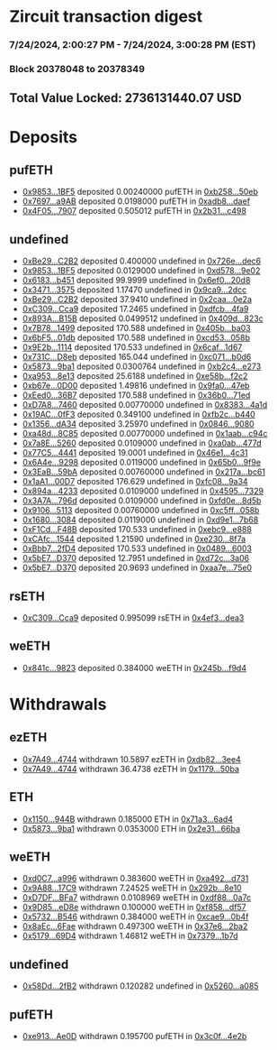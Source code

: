 # Zircuit transaction digest
### 7/24/2024, 2:00:27 PM - 7/24/2024, 3:00:28 PM (EST)
### Block 20378048 to 20378349

## Total Value Locked: 2736131440.07 USD

# Deposits
## pufETH
- [0x9853...1BF5](https://etherscan.io/address/0x9853FDA0b5e99eaC2968Dc59aD37CdEd61Cb1BF5) deposited 0.00240000 pufETH in [0xb258...50eb](https://etherscan.io/tx/0x9853FDA0b5e99eaC2968Dc59aD37CdEd61Cb1BF5)
- [0x7697...a9AB](https://etherscan.io/address/0x7697CA140Ea171483AecB2b38D16984D647Ca9AB) deposited 0.0198000 pufETH in [0xadb8...daef](https://etherscan.io/tx/0x7697CA140Ea171483AecB2b38D16984D647Ca9AB)
- [0x4F05...7907](https://etherscan.io/address/0x4F05936500C40867361e57462A25270Ae7487907) deposited 0.505012 pufETH in [0x2b31...c498](https://etherscan.io/tx/0x4F05936500C40867361e57462A25270Ae7487907)
## undefined
- [0xBe29...C2B2](https://etherscan.io/address/0xBe29E320Ce5a172c9098c5800335e818853DC2B2) deposited 0.400000 undefined in [0x726e...dec6](https://etherscan.io/tx/0xBe29E320Ce5a172c9098c5800335e818853DC2B2)
- [0x9853...1BF5](https://etherscan.io/address/0x9853FDA0b5e99eaC2968Dc59aD37CdEd61Cb1BF5) deposited 0.0129000 undefined in [0xd578...9e02](https://etherscan.io/tx/0x9853FDA0b5e99eaC2968Dc59aD37CdEd61Cb1BF5)
- [0x6183...b451](https://etherscan.io/address/0x61833F95047169e1E176189626f5A1774214b451) deposited 99.9999 undefined in [0x6ef0...20d8](https://etherscan.io/tx/0x61833F95047169e1E176189626f5A1774214b451)
- [0x3471...3575](https://etherscan.io/address/0x34710f0213f1E40E3115B277aa54EC746c0D3575) deposited 1.17470 undefined in [0x9ca9...2dcc](https://etherscan.io/tx/0x34710f0213f1E40E3115B277aa54EC746c0D3575)
- [0xBe29...C2B2](https://etherscan.io/address/0xBe29E320Ce5a172c9098c5800335e818853DC2B2) deposited 37.9410 undefined in [0x2caa...0e2a](https://etherscan.io/tx/0xBe29E320Ce5a172c9098c5800335e818853DC2B2)
- [0xC309...Cca9](https://etherscan.io/address/0xC309eE71EBd1096994459d52C7f6C44C5fE8Cca9) deposited 17.2465 undefined in [0xdfcb...4fa9](https://etherscan.io/tx/0xC309eE71EBd1096994459d52C7f6C44C5fE8Cca9)
- [0x893A...B15B](https://etherscan.io/address/0x893Aa9551A3002e3D1A2872a6CBb4ef45391B15B) deposited 0.0499512 undefined in [0x409d...823c](https://etherscan.io/tx/0x893Aa9551A3002e3D1A2872a6CBb4ef45391B15B)
- [0x7B78...1499](https://etherscan.io/address/0x7B785Ca173D136A9f5bF8611A799b881a28d1499) deposited 170.588 undefined in [0x405b...ba03](https://etherscan.io/tx/0x7B785Ca173D136A9f5bF8611A799b881a28d1499)
- [0x6bF5...01db](https://etherscan.io/address/0x6bF52B769ac1697E8046568dd9af25a0833301db) deposited 170.588 undefined in [0xcd53...058b](https://etherscan.io/tx/0x6bF52B769ac1697E8046568dd9af25a0833301db)
- [0x9E2b...1114](https://etherscan.io/address/0x9E2bA399bEBD28ebF48Bae66739fA87DacBB1114) deposited 170.533 undefined in [0x6caf...1d67](https://etherscan.io/tx/0x9E2bA399bEBD28ebF48Bae66739fA87DacBB1114)
- [0x731C...D8eb](https://etherscan.io/address/0x731Cf08ca9442b1E59080c41002F15Ceb32fD8eb) deposited 165.044 undefined in [0xc071...b0d6](https://etherscan.io/tx/0x731Cf08ca9442b1E59080c41002F15Ceb32fD8eb)
- [0x5873...9ba1](https://etherscan.io/address/0x5873861bc27Cb0B5E0CCD7b6Ddd05b4813239ba1) deposited 0.0300764 undefined in [0xb2c4...e273](https://etherscan.io/tx/0x5873861bc27Cb0B5E0CCD7b6Ddd05b4813239ba1)
- [0xa953...8e13](https://etherscan.io/address/0xa953199f569B65977b649c428dF7883CB2378e13) deposited 25.6188 undefined in [0xe58b...f2c2](https://etherscan.io/tx/0xa953199f569B65977b649c428dF7883CB2378e13)
- [0xb67e...0D00](https://etherscan.io/address/0xb67e6B9D87B03bfd21C5fae7F7Fb7D2dc8050D00) deposited 1.49816 undefined in [0x9fa0...47eb](https://etherscan.io/tx/0xb67e6B9D87B03bfd21C5fae7F7Fb7D2dc8050D00)
- [0xEed0...36B7](https://etherscan.io/address/0xEed09cc4ebF3Fa599eb9ffD7A280E7b944b436B7) deposited 170.588 undefined in [0x36b0...71ed](https://etherscan.io/tx/0xEed09cc4ebF3Fa599eb9ffD7A280E7b944b436B7)
- [0xD7A8...7460](https://etherscan.io/address/0xD7A8F26209B2e291c7284de924C561Ce9d2c7460) deposited 0.00770000 undefined in [0x8383...4a1d](https://etherscan.io/tx/0xD7A8F26209B2e291c7284de924C561Ce9d2c7460)
- [0x19AC...0fF3](https://etherscan.io/address/0x19AC330E3D6082F2284acb423691e0b109550fF3) deposited 0.349100 undefined in [0xfb2c...b440](https://etherscan.io/tx/0x19AC330E3D6082F2284acb423691e0b109550fF3)
- [0x1356...dA34](https://etherscan.io/address/0x1356fC9538062Cb04e2f8D938168D52F063cdA34) deposited 3.25970 undefined in [0x0846...9080](https://etherscan.io/tx/0x1356fC9538062Cb04e2f8D938168D52F063cdA34)
- [0xa48d...8C85](https://etherscan.io/address/0xa48d9fc635d2ee4D099ab0e1d9CAe5a56D548C85) deposited 0.00770000 undefined in [0x1aab...c94c](https://etherscan.io/tx/0xa48d9fc635d2ee4D099ab0e1d9CAe5a56D548C85)
- [0x7a8E...5260](https://etherscan.io/address/0x7a8E089eaa9A635F35b0804aeEC097dd6CB15260) deposited 0.0109000 undefined in [0xa0ab...477d](https://etherscan.io/tx/0x7a8E089eaa9A635F35b0804aeEC097dd6CB15260)
- [0x77C5...4441](https://etherscan.io/address/0x77C5fb1DA54B404B59962fB139Ac2755D0EC4441) deposited 19.0001 undefined in [0x46e1...4c31](https://etherscan.io/tx/0x77C5fb1DA54B404B59962fB139Ac2755D0EC4441)
- [0x6A4e...9298](https://etherscan.io/address/0x6A4e2a41646ce28744563C8CDfECeF53D6869298) deposited 0.0119000 undefined in [0x65b0...9f9e](https://etherscan.io/tx/0x6A4e2a41646ce28744563C8CDfECeF53D6869298)
- [0x3EaB...59bA](https://etherscan.io/address/0x3EaB149B369BFFe26D0C5a195b82c2b93Bc859bA) deposited 0.00760000 undefined in [0x217a...bc61](https://etherscan.io/tx/0x3EaB149B369BFFe26D0C5a195b82c2b93Bc859bA)
- [0x1aA1...00D7](https://etherscan.io/address/0x1aA17Ba0F678FdA3eFCBe871011D92c5b5C800D7) deposited 176.629 undefined in [0xfc08...9a34](https://etherscan.io/tx/0x1aA17Ba0F678FdA3eFCBe871011D92c5b5C800D7)
- [0x894a...4233](https://etherscan.io/address/0x894acbD293355EE081794D04A389cB3CE4be4233) deposited 0.0109000 undefined in [0x4595...7329](https://etherscan.io/tx/0x894acbD293355EE081794D04A389cB3CE4be4233)
- [0x3A7A...796d](https://etherscan.io/address/0x3A7A0e291d9652B23E96Df580774BAf132F4796d) deposited 0.0109000 undefined in [0xfd0e...8d5b](https://etherscan.io/tx/0x3A7A0e291d9652B23E96Df580774BAf132F4796d)
- [0x9106...5113](https://etherscan.io/address/0x91068a683C361cE8077BFF70C3e13638e2EE5113) deposited 0.00760000 undefined in [0xc5ff...058b](https://etherscan.io/tx/0x91068a683C361cE8077BFF70C3e13638e2EE5113)
- [0x1680...3084](https://etherscan.io/address/0x1680c2f0d45845274e4518eD8924B34B72Ea3084) deposited 0.0119000 undefined in [0xd9e1...7b68](https://etherscan.io/tx/0x1680c2f0d45845274e4518eD8924B34B72Ea3084)
- [0xF1Cd...F48B](https://etherscan.io/address/0xF1Cd7CcD052d8DeDEa7005A88E39Fdb5205BF48B) deposited 170.533 undefined in [0xebc9...e888](https://etherscan.io/tx/0xF1Cd7CcD052d8DeDEa7005A88E39Fdb5205BF48B)
- [0xCAfc...1544](https://etherscan.io/address/0xCAfc58De1E6A071790eFbB6B83b35397023E1544) deposited 1.21590 undefined in [0xe230...8f7a](https://etherscan.io/tx/0xCAfc58De1E6A071790eFbB6B83b35397023E1544)
- [0xBbb7...2fD4](https://etherscan.io/address/0xBbb7eDC2a8511fc8815f9e2C42160b33B8E32fD4) deposited 170.533 undefined in [0x0489...6003](https://etherscan.io/tx/0xBbb7eDC2a8511fc8815f9e2C42160b33B8E32fD4)
- [0x5bE7...D370](https://etherscan.io/address/0x5bE7f89739F4a1D121c7171AbeE2BA9E1d78D370) deposited 12.7951 undefined in [0xd72c...3a06](https://etherscan.io/tx/0x5bE7f89739F4a1D121c7171AbeE2BA9E1d78D370)
- [0x5bE7...D370](https://etherscan.io/address/0x5bE7f89739F4a1D121c7171AbeE2BA9E1d78D370) deposited 20.9693 undefined in [0xaa7e...75e0](https://etherscan.io/tx/0x5bE7f89739F4a1D121c7171AbeE2BA9E1d78D370)
## rsETH
- [0xC309...Cca9](https://etherscan.io/address/0xC309eE71EBd1096994459d52C7f6C44C5fE8Cca9) deposited 0.995099 rsETH in [0x4ef3...dea3](https://etherscan.io/tx/0xC309eE71EBd1096994459d52C7f6C44C5fE8Cca9)
## weETH
- [0x841c...9823](https://etherscan.io/address/0x841ceF8643791D651c11b73Ed681a0bA169F9823) deposited 0.384000 weETH in [0x245b...f9d4](https://etherscan.io/tx/0x841ceF8643791D651c11b73Ed681a0bA169F9823)
# Withdrawals
## ezETH
- [0x7A49...4744](https://etherscan.io/address/0x7A493Be5c2ce014cD049Bf178a1ac0Db1B434744) withdrawn 10.5897 ezETH in [0xdb82...3ee4](https://etherscan.io/tx/0x7A493Be5c2ce014cD049Bf178a1ac0Db1B434744)
- [0x7A49...4744](https://etherscan.io/address/0x7A493Be5c2ce014cD049Bf178a1ac0Db1B434744) withdrawn 36.4738 ezETH in [0x1179...50ba](https://etherscan.io/tx/0x7A493Be5c2ce014cD049Bf178a1ac0Db1B434744)
## ETH
- [0x1150...944B](https://etherscan.io/address/0x11502DD85822Ec6557bB4108C25302Bbc2A6944B) withdrawn 0.185000 ETH in [0x71a3...6ad4](https://etherscan.io/tx/0x11502DD85822Ec6557bB4108C25302Bbc2A6944B)
- [0x5873...9ba1](https://etherscan.io/address/0x5873861bc27Cb0B5E0CCD7b6Ddd05b4813239ba1) withdrawn 0.0353000 ETH in [0x2e31...66ba](https://etherscan.io/tx/0x5873861bc27Cb0B5E0CCD7b6Ddd05b4813239ba1)
## weETH
- [0xd0C7...a996](https://etherscan.io/address/0xd0C7C982b2eC99c56B10c99Ff604E71552B0a996) withdrawn 0.383600 weETH in [0xa492...d731](https://etherscan.io/tx/0xd0C7C982b2eC99c56B10c99Ff604E71552B0a996)
- [0x9A88...17C9](https://etherscan.io/address/0x9A8867414Ca848392793e1b8546c38007ea917C9) withdrawn 7.24525 weETH in [0x292b...8e10](https://etherscan.io/tx/0x9A8867414Ca848392793e1b8546c38007ea917C9)
- [0xD7DF...BFa7](https://etherscan.io/address/0xD7DF7E085214743530afF339aFC420c7c720BFa7) withdrawn 0.0108969 weETH in [0xdf88...0a7c](https://etherscan.io/tx/0xD7DF7E085214743530afF339aFC420c7c720BFa7)
- [0x9D85...eD8e](https://etherscan.io/address/0x9D85fc6DfD4A1F0Ed4E32d0F09D9d4bFACdEeD8e) withdrawn 0.100000 weETH in [0xf858...df57](https://etherscan.io/tx/0x9D85fc6DfD4A1F0Ed4E32d0F09D9d4bFACdEeD8e)
- [0x5732...B546](https://etherscan.io/address/0x57325fFB486cfD1B943c77507ba339b0D5D1B546) withdrawn 0.384000 weETH in [0xcae9...0b4f](https://etherscan.io/tx/0x57325fFB486cfD1B943c77507ba339b0D5D1B546)
- [0x8aEc...6Fae](https://etherscan.io/address/0x8aEc39f0fE27a2CFb5DeBaFCDD2B5085fA556Fae) withdrawn 0.497300 weETH in [0x37e6...2ba2](https://etherscan.io/tx/0x8aEc39f0fE27a2CFb5DeBaFCDD2B5085fA556Fae)
- [0x5179...69D4](https://etherscan.io/address/0x517970C8EC0a1611477A614d6F3dD161830869D4) withdrawn 1.46812 weETH in [0x7379...1b7d](https://etherscan.io/tx/0x517970C8EC0a1611477A614d6F3dD161830869D4)
## undefined
- [0x58Dd...2fB2](https://etherscan.io/address/0x58Dd417aeBaB4a1B86BF0D1533f5D071935a2fB2) withdrawn 0.120282 undefined in [0x5260...a085](https://etherscan.io/tx/0x58Dd417aeBaB4a1B86BF0D1533f5D071935a2fB2)
## pufETH
- [0xe913...Ae0D](https://etherscan.io/address/0xe913D61643bC9ea56Ca9F6d523f6FC8d8E30Ae0D) withdrawn 0.195700 pufETH in [0x3c0f...4e2b](https://etherscan.io/tx/0xe913D61643bC9ea56Ca9F6d523f6FC8d8E30Ae0D)
